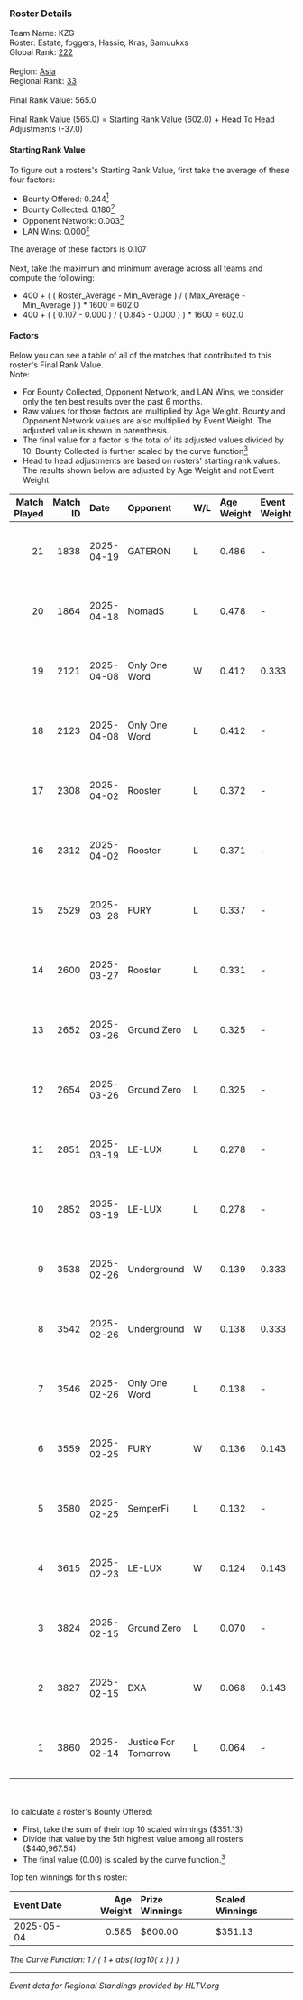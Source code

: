 ### Roster Details<br />
Team Name: KZG<br />
Roster: Estate, foggers, Hassie, Kras, Samuukxs<br />
Global Rank: [222](../../standings_global_2025_08_04.md)<br />
<br />
Region: [Asia]( ../../standings_asia_2025_08_04.md)<br />
Regional Rank: [33]( ../../standings_asia_2025_08_04.md)<br />
<br />
Final Rank Value:  565.0<br />
<br />
Final Rank Value (565.0) = Starting Rank Value (602.0) + Head To Head Adjustments (-37.0)<br />

#### Starting Rank Value<br />
To figure out a rosters's Starting Rank Value, first take the average of these four factors:<br />
- Bounty Offered: 0.244[<sup>1</sup>](#table2)
- Bounty Collected: 0.180[<sup>2</sup>](#table1)
- Opponent Network: 0.003[<sup>2</sup>](#table1)
- LAN Wins: 0.000[<sup>2</sup>](#table1)

The average of these factors is 0.107<br />
<br />
Next, take the maximum and minimum average across all teams and compute the following:<br />
- 400 + ( ( Roster_Average - Min_Average ) / ( Max_Average - Min_Average ) ) * 1600 = 602.0
- 400 + ( ( 0.107 - 0.000 ) / ( 0.845 - 0.000 ) ) * 1600 = 602.0


#### Factors<br />
Below you can see a table of all of the matches that contributed to this roster's Final Rank Value.<br />
Note:<br />

- For Bounty Collected, Opponent Network, and LAN Wins, we consider only the ten best results over the past 6 months.
- Raw values for those factors are multiplied by Age Weight. Bounty and Opponent Network values are also multiplied by Event Weight. The adjusted value is shown in parenthesis.
- The final value for a factor is the total of its adjusted values divided by 10. Bounty Collected is further scaled by the curve function[<sup>3</sup>](#curveFunction)
- Head to head adjustments are based on rosters' starting rank values. The results shown below are adjusted by Age Weight and not Event Weight
<span id="table1"></span><br />


| Match Played | Match ID | Date       | Opponent             | W/L | Age Weight | Event Weight | Bounty Collected | Opponent Network | LAN Wins  | H2H Adj. | Roster                                  |
| -: | -: | :- | :- | :- | :- | :- | :- | :- | :- | -: | :- |
|           21 |     1838 | 2025-04-19 | GATERON              | L   | 0.486      | -            | -                | -                | -         |    -9.11 | Estate, foggers, Hassie, Kras, Samuukxs |
|           20 |     1864 | 2025-04-18 | NomadS               | L   | 0.478      | -            | -                | -                | -         |    -3.34 | Estate, foggers, Hassie, Kras, Samuukxs |
|           19 |     2121 | 2025-04-08 | Only One Word        | W   | 0.412      | 0.333        | 0.001 (0.000)    | 0.122 (0.017)    | 0 (0.000) |     8.15 | Estate, foggers, Hassie, Kras, Samuukxs |
|           18 |     2123 | 2025-04-08 | Only One Word        | L   | 0.412      | -            | -                | -                | -         |    -4.89 | Estate, foggers, Hassie, Kras, Samuukxs |
|           17 |     2308 | 2025-04-02 | Rooster              | L   | 0.372      | -            | -                | -                | -         |    -3.49 | Estate, foggers, Hassie, Kras, Samuukxs |
|           16 |     2312 | 2025-04-02 | Rooster              | L   | 0.371      | -            | -                | -                | -         |    -3.59 | Estate, foggers, Hassie, Kras, Samuukxs |
|           15 |     2529 | 2025-03-28 | FURY                 | L   | 0.337      | -            | -                | -                | -         |    -4.81 | Estate, Hassie, Kras, Samuukxs, TRIPLUS |
|           14 |     2600 | 2025-03-27 | Rooster              | L   | 0.331      | -            | -                | -                | -         |    -3.38 | Estate, Hassie, Kras, Samuukxs, TRIPLUS |
|           13 |     2652 | 2025-03-26 | Ground Zero          | L   | 0.325      | -            | -                | -                | -         |    -3.69 | Estate, foggers, Hassie, Kras, Samuukxs |
|           12 |     2654 | 2025-03-26 | Ground Zero          | L   | 0.325      | -            | -                | -                | -         |    -3.78 | Estate, foggers, Hassie, Kras, Samuukxs |
|           11 |     2851 | 2025-03-19 | LE-LUX               | L   | 0.278      | -            | -                | -                | -         |    -4.56 | Estate, foggers, Hassie, Kras, Samuukxs |
|           10 |     2852 | 2025-03-19 | LE-LUX               | L   | 0.278      | -            | -                | -                | -         |    -4.67 | Estate, foggers, Hassie, Kras, Samuukxs |
|            9 |     3538 | 2025-02-26 | Underground          | W   | 0.139      | 0.333        | 0.001 (0.000)    | 0.073 (0.003)    | 0 (0.000) |     2.18 | Estate, foggers, Hassie, Kras, Samuukxs |
|            8 |     3542 | 2025-02-26 | Underground          | W   | 0.138      | 0.333        | 0.001 (0.000)    | 0.073 (0.003)    | 0 (0.000) |     2.21 | Estate, foggers, Hassie, Kras, Samuukxs |
|            7 |     3546 | 2025-02-26 | Only One Word        | L   | 0.138      | -            | -                | -                | -         |    -1.60 | Estate, foggers, Hassie, Kras, Samuukxs |
|            6 |     3559 | 2025-02-25 | FURY                 | W   | 0.136      | 0.143        | 0.001 (0.000)    | 0.181 (0.004)    | 0 (0.000) |     2.29 | Estate, foggers, Hassie, Kras, Samuukxs |
|            5 |     3580 | 2025-02-25 | SemperFi             | L   | 0.132      | -            | -                | -                | -         |    -1.11 | Estate, foggers, Hassie, Kras, Samuukxs |
|            4 |     3615 | 2025-02-23 | LE-LUX               | W   | 0.124      | 0.143        | 0.000 (0.000)    | 0.014 (0.000)    | 0 (0.000) |     1.88 | dpr, Estate, foggers, Kras, Samuukxs    |
|            3 |     3824 | 2025-02-15 | Ground Zero          | L   | 0.070      | -            | -                | -                | -         |    -0.84 | Estate, foggers, Hassie, Kras, Samuukxs |
|            2 |     3827 | 2025-02-15 | DXA                  | W   | 0.068      | 0.143        | 0.000 (0.000)    | 0.000 (0.000)    | 0 (0.000) |     0.53 | Estate, foggers, Hassie, Kras, Samuukxs |
|            1 |     3860 | 2025-02-14 | Justice For Tomorrow | L   | 0.064      | -            | -                | -                | -         |    -1.36 | Estate, foggers, Hassie, Kras, Samuukxs |

<br />
<span id="table2"></span><br />
To calculate a roster's Bounty Offered:<br />

- First, take the sum of their top 10 scaled winnings ($351.13)
- Divide that value by the 5th highest value among all rosters ($440,967.54)
- The final value (0.00) is scaled by the curve function.[<sup>3</sup>](#curveFunction)

Top ten winnings for this roster:<br />

| Event Date | Age Weight | Prize Winnings | Scaled Winnings |
| :- | -: | :- | :- |
| 2025-05-04 |      0.585 | $600.00        | $351.13         |


<span id="curveFunction"></span>_The Curve Function: 1 / ( 1 + abs( log10( x ) ) )_<br />

---
_Event data for Regional Standings provided by HLTV.org_<br />
